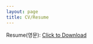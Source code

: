 ```yaml
---
layout: page
title: CV/Resume
---
```


Resume(영문): <a href="files\Resume_Jungmin_2023.docx.pdf" download>Click to Download</a>
